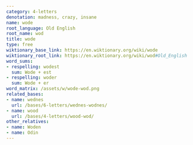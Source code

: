```yaml
---
category: 4-letters
denotation: madness, crazy, insane
name: wode
root_language: Old English
root_name: wod
title: wode
type: free
wiktionary_base_link: https://en.wiktionary.org/wiki/wode
wiktionary_root_link: https://en.wiktionary.org/wiki/wod#Old_English
word_sums:
- respelling: wodest
  sum: Wode + est
- respelling: woder
  sum: Wode + er
word_matrix: /assets/w/wode-wod.png
related_bases:
- name: wednes
  url: /bases/6-letters/wednes-wodnes/
- name: wood
  url: /bases/4-letters/wood-wod/
other_relatives:
- name: Woden
- name: Odin
---
```

